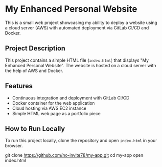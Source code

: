 # My Enhanced Personal Website

This is a small web project showcasing my ability to deploy a website using a cloud server (AWS) with automated deployment via GitLab CI/CD and Docker.

## Project Description
This project contains a simple HTML file (`index.html`) that displays "My Enhanced Personal Website". The website is hosted on a cloud server with the help of AWS and Docker.

## Features
- Continuous integration and deployment with GitLab CI/CD
- Docker container for the web application
- Cloud hosting via AWS EC2 instance
- Simple HTML web page as a portfolio piece

## How to Run Locally
To run this project locally, clone the repository and open `index.html` in your browser.

git clone https://github.com/no-invite78/my-app.git
cd my-app
open index.html
